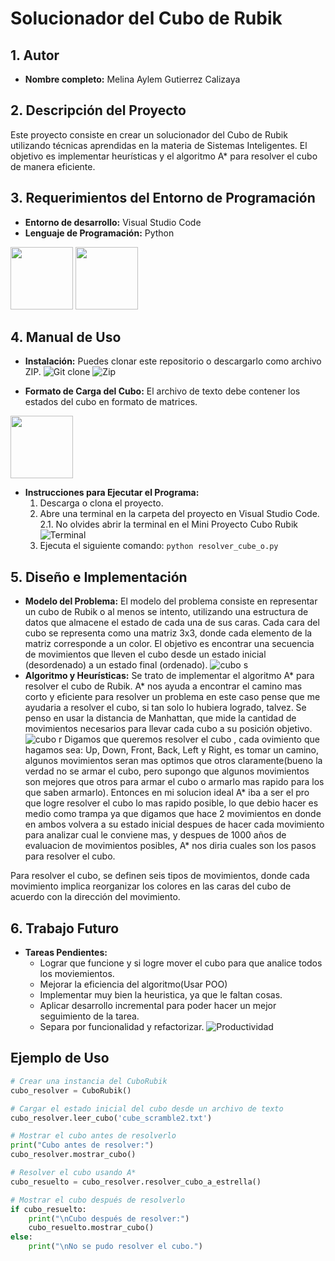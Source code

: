# Solucionador del Cubo de Rubik

## 1. Autor
- **Nombre completo:** Melina Aylem Gutierrez Calizaya

## 2. Descripción del Proyecto
Este proyecto consiste en crear un solucionador del Cubo de Rubik utilizando técnicas aprendidas en la materia de Sistemas Inteligentes. El objetivo es implementar heurísticas y el algoritmo A* para resolver el cubo de manera eficiente.

## 3. Requerimientos del Entorno de Programación
- **Entorno de desarrollo:** Visual Studio Code
- **Lenguaje de Programación:** Python
<img src="/Mini Proyecto Cubo Rubik/src/Python-logo.png" width="100" height="100">
<img src="/Mini Proyecto Cubo Rubik/src/visual-studio-code-icon.webp" width="100" height="100">

## 4. Manual de Uso
- **Instalación:** Puedes clonar este repositorio o descargarlo como archivo ZIP.
![Git clone](/Mini%20Proyecto%20Cubo%20Rubik/src/git_clone.png)
![Zip](/Mini%20Proyecto%20Cubo%20Rubik/src/zip.png)

- **Formato de Carga del Cubo:** El archivo de texto debe contener los estados del cubo en formato de matrices.

<img src="/Mini Proyecto Cubo Rubik/src/formato_cubo.png" width="100" >

- **Instrucciones para Ejecutar el Programa:** 
    1. Descarga o clona el proyecto.
    2. Abre una terminal en la carpeta del proyecto en Visual Studio Code.
        2.1. No olvides abrir la terminal en el Mini Proyecto Cubo Rubik
        ![Terminal](/Mini%20Proyecto%20Cubo%20Rubik/src/terminal.png)
    3. Ejecuta el siguiente comando: `python resolver_cube_o.py`

## 5. Diseño e Implementación
- **Modelo del Problema:**
  El modelo del problema consiste en representar un cubo de Rubik o al menos se intento, utilizando una estructura de datos que almacene el estado de cada una de sus caras. Cada cara del cubo se representa como una matriz 3x3, donde cada elemento de la matriz corresponde a un color. El objetivo es encontrar una secuencia de movimientos que lleven el cubo desde un estado inicial (desordenado) a un estado final (ordenado).
![cubo s](/Mini%20Proyecto%20Cubo%20Rubik/src/cubo_simulador.png)
- **Algoritmo y Heurísticas:**
  Se trato de implementar el algoritmo A* para resolver el cubo de Rubik. A* nos ayuda a encontrar el camino mas corto y eficiente para resolver un problema en este caso pense que me ayudaria a resolver el cubo, si tan solo lo hubiera logrado, talvez. Se penso en usar la distancia de Manhattan, que mide la cantidad de movimientos necesarios para llevar cada cubo a su posición objetivo.
![cubo r](/Mini%20Proyecto%20Cubo%20Rubik/src/cubo_resuelto.png)
  Digamos que queremos resolver el cubo , cada ovimiento que hagamos sea: Up, Down, Front, Back, Left y Right, es tomar un camino, algunos movimientos seran mas optimos que otros claramente(bueno la verdad no se armar el cubo, pero supongo que algunos movimientos son mejores que otros para armar el cubo o armarlo mas rapido para los que saben armarlo). Entonces en mi solucion ideal A* iba a ser el pro que logre resolver el cubo lo mas rapido posible, lo que debio hacer es medio como trampa ya que digamos que hace 2 movimientos en donde en ambos volvera a su estado inicial despues de hacer cada movimiento para analizar cual le conviene mas, y despues de 1000 años de evaluacion de movimientos posibles, A* nos diria cuales son los pasos para resolver el cubo.

Para resolver el cubo, se definen seis tipos de movimientos, donde cada movimiento implica reorganizar los colores en las caras del cubo de acuerdo con la dirección del movimiento.

## 6. Trabajo Futuro
- **Tareas Pendientes:**
  - Lograr que funcione y si logre mover el cubo para que analice todos los moviemientos.
  - Mejorar la eficiencia del algoritmo(Usar POO)
  - Implementar muy bien la heuristica, ya que le faltan cosas.
  - Aplicar desarrollo incremental para poder hacer un mejor seguimiento de la tarea.
  - Separa por funcionalidad y refactorizar.
  ![Productividad](/Mini%20Proyecto%20Cubo%20Rubik/src/productividad.webp)

## Ejemplo de Uso
```python
# Crear una instancia del CuboRubik
cubo_resolver = CuboRubik()

# Cargar el estado inicial del cubo desde un archivo de texto
cubo_resolver.leer_cubo('cube_scramble2.txt')

# Mostrar el cubo antes de resolverlo
print("Cubo antes de resolver:")
cubo_resolver.mostrar_cubo()

# Resolver el cubo usando A*
cubo_resuelto = cubo_resolver.resolver_cubo_a_estrella()

# Mostrar el cubo después de resolverlo
if cubo_resuelto:
    print("\nCubo después de resolver:")
    cubo_resuelto.mostrar_cubo()
else:
    print("\nNo se pudo resolver el cubo.")
